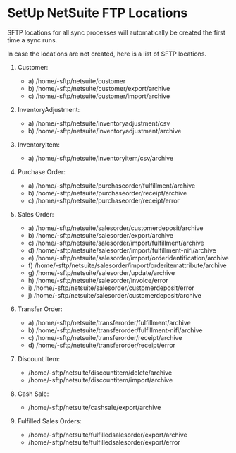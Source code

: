 # SetUp NetSuite FTP Locations
SFTP locations for all sync processes will automatically be created the first time a sync runs.

In case the locations are not created, here is a list of SFTP locations.

1. Customer:
   - a) /home/<instanceName>-sftp/netsuite/customer
   - b) /home/<instanceName>-sftp/netsuite/customer/export/archive
   - c) /home/<instanceName>-sftp/netsuite/customer/import/archive

2. InventoryAdjustment:
   - a) /home/<instanceName>-sftp/netsuite/inventoryadjustment/csv
   - b) /home/<instanceName>-sftp/netsuite/inventoryadjustment/archive

3. InventoryItem:
   - a) /home/<instanceName>-sftp/netsuite/inventoryitem/csv/archive

4. Purchase Order:
   - a) /home/<instanceName>-sftp/netsuite/purchaseorder/fulfillment/archive
   - b) /home/<instanceName>-sftp/netsuite/purchaseorder/receipt/archive
   - c) /home/<instanceName>-sftp/netsuite/purchaseorder/receipt/error

5. Sales Order:
   - a) /home/<instanceName>-sftp/netsuite/salesorder/customerdeposit/archive
   - b) /home/<instanceName>-sftp/netsuite/salesorder/export/archive
   - c) /home/<instanceName>-sftp/netsuite/salesorder/import/fulfillment/archive
   - d) /home/<instanceName>-sftp/netsuite/salesorder/import/fulfillment-nifi/archive
   - e) /home/<instanceName>-sftp/netsuite/salesorder/import/orderidentification/archive
   - f) /home/<instanceName>-sftp/netsuite/salesorder/import/orderitemattribute/archive
   - g) /home/<instanceName>-sftp/netsuite/salesorder/update/archive
   - h) /home/<instanceName>-sftp/netsuite/salesorder/invoice/error
   - i) /home/<instanceName>-sftp/netsuite/salesorder/customerdeposit/error
   - j) /home/<instanceName>-sftp/netsuite/salesorder/customerdeposit/archive

6. Transfer Order:
   - a) /home/<instanceName>-sftp/netsuite/transferorder/fulfillment/archive
   - b) /home/<instanceName>-sftp/netsuite/transferorder/fulfillment-nifi/archive
   - c) /home/<instanceName>-sftp/netsuite/transferorder/receipt/archive
   - d) /home/<instanceName>-sftp/netsuite/transferorder/receipt/error

7. Discount Item:
   - /home/<instanceName>-sftp/netsuite/discountitem/delete/archive
   - /home/<instanceName>-sftp/netsuite/discountitem/import/archive

8. Cash Sale:
   - /home/<instanceName>-sftp/netsuite/cashsale/export/archive

9. Fulfilled Sales Orders:
   - /home/<instanceName>-sftp/netsuite/fulfilledsalesorder/export/archive
   - /home/<instanceName>-sftp/netsuite/fulfilledsalesorder/export/error